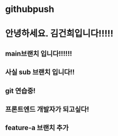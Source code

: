# githubpush

# 안녕하세요. 김건희입니다!!!!!

## main브랜치 입니다!!!!!!

## 사실 sub 브랜치 입니다!!

## git 연습중!

## 프론트엔드 개발자가 되고싶다!

## feature-a 브랜치 추가
